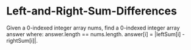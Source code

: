 # Left-and-Right-Sum-Differences
Given a 0-indexed integer array nums, find a 0-indexed integer array answer where:  answer.length == nums.length. answer[i] = |leftSum[i] - rightSum[i]|.
